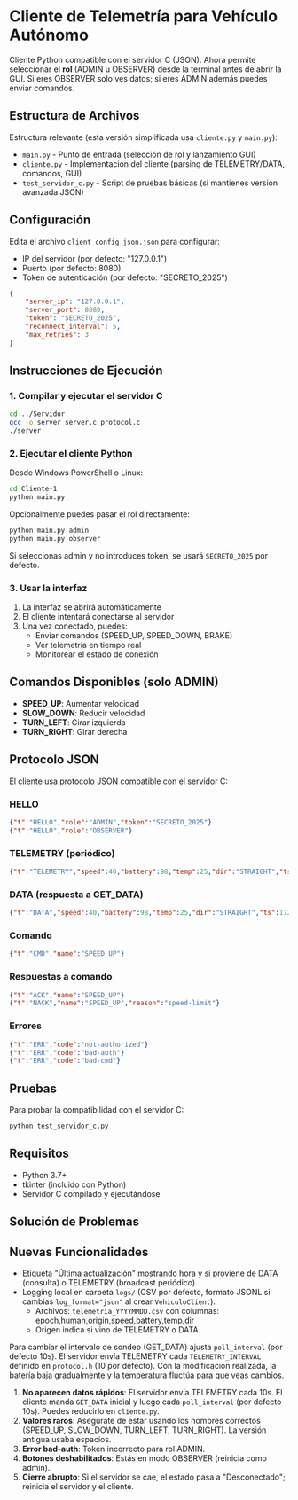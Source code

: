 # Cliente de Telemetría para Vehículo Autónomo

Cliente Python compatible con el servidor C (JSON). Ahora permite seleccionar el **rol** (ADMIN u OBSERVER) desde la terminal antes de abrir la GUI. Si eres OBSERVER solo ves datos; si eres ADMIN además puedes enviar comandos.

## Estructura de Archivos

Estructura relevante (esta versión simplificada usa `cliente.py` y `main.py`):

- `main.py` - Punto de entrada (selección de rol y lanzamiento GUI)
- `cliente.py` - Implementación del cliente (parsing de TELEMETRY/DATA, comandos, GUI)
- `test_servidor_c.py` - Script de pruebas básicas (si mantienes versión avanzada JSON)

## Configuración

Edita el archivo `client_config_json.json` para configurar:
- IP del servidor (por defecto: "127.0.0.1")
- Puerto (por defecto: 8080)
- Token de autenticación (por defecto: "SECRETO_2025")

```json
{
    "server_ip": "127.0.0.1",
    "server_port": 8080,
    "token": "SECRETO_2025",
    "reconnect_interval": 5,
    "max_retries": 3
}
```

## Instrucciones de Ejecución

### 1. Compilar y ejecutar el servidor C

```bash
cd ../Servidor
gcc -o server server.c protocol.c
./server
```

### 2. Ejecutar el cliente Python

Desde Windows PowerShell o Linux:

```bash
cd Cliente-1
python main.py
```

Opcionalmente puedes pasar el rol directamente:

```bash
python main.py admin
python main.py observer
```

Si seleccionas admin y no introduces token, se usará `SECRETO_2025` por defecto.

### 3. Usar la interfaz

1. La interfaz se abrirá automáticamente
2. El cliente intentará conectarse al servidor
3. Una vez conectado, puedes:
   - Enviar comandos (SPEED_UP, SPEED_DOWN, BRAKE)
   - Ver telemetría en tiempo real
   - Monitorear el estado de conexión

## Comandos Disponibles (solo ADMIN)

- **SPEED_UP**: Aumentar velocidad
- **SLOW_DOWN**: Reducir velocidad
- **TURN_LEFT**: Girar izquierda
- **TURN_RIGHT**: Girar derecha

## Protocolo JSON

El cliente usa protocolo JSON compatible con el servidor C:

### HELLO
```json
{"t":"HELLO","role":"ADMIN","token":"SECRETO_2025"}
{"t":"HELLO","role":"OBSERVER"}
```

### TELEMETRY (periódico)
```json
{"t":"TELEMETRY","speed":40,"battery":98,"temp":25,"dir":"STRAIGHT","ts":1728000000}
```

### DATA (respuesta a GET_DATA)
```json
{"t":"DATA","speed":40,"battery":98,"temp":25,"dir":"STRAIGHT","ts":1728000001}
```

### Comando
```json
{"t":"CMD","name":"SPEED_UP"}
```

### Respuestas a comando
```json
{"t":"ACK","name":"SPEED_UP"}
{"t":"NACK","name":"SPEED_UP","reason":"speed-limit"}
```

### Errores
```json
{"t":"ERR","code":"not-authorized"}
{"t":"ERR","code":"bad-auth"}
{"t":"ERR","code":"bad-cmd"}
```

## Pruebas

Para probar la compatibilidad con el servidor C:

```bash
python test_servidor_c.py
```

## Requisitos

- Python 3.7+
- tkinter (incluido con Python)
- Servidor C compilado y ejecutándose

## Solución de Problemas
## Nuevas Funcionalidades

- Etiqueta "Última actualización" mostrando hora y si proviene de DATA (consulta) o TELEMETRY (broadcast periódico).
- Logging local en carpeta `logs/` (CSV por defecto, formato JSONL si cambias `log_format="json"` al crear `VehiculoClient`).
    - Archivos: `telemetria_YYYYMMDD.csv` con columnas: epoch,human,origin,speed,battery,temp,dir
    - Origen indica si vino de TELEMETRY o DATA.

Para cambiar el intervalo de sondeo (GET_DATA) ajusta `poll_interval` (por defecto 10s). El servidor envía TELEMETRY cada `TELEMETRY_INTERVAL` definido en `protocol.h` (10 por defecto). Con la modificación realizada, la batería baja gradualmente y la temperatura fluctúa para que veas cambios.


1. **No aparecen datos rápidos**: El servidor envía TELEMETRY cada 10s. El cliente manda `GET_DATA` inicial y luego cada `poll_interval` (por defecto 10s). Puedes reducirlo en `cliente.py`.
2. **Valores raros**: Asegúrate de estar usando los nombres correctos (SPEED_UP, SLOW_DOWN, TURN_LEFT, TURN_RIGHT). La versión antigua usaba espacios.
3. **Error bad-auth**: Token incorrecto para rol ADMIN.
4. **Botones deshabilitados**: Estás en modo OBSERVER (reinicia como admin).
5. **Cierre abrupto**: Si el servidor se cae, el estado pasa a "Desconectado"; reinicia el servidor y el cliente.